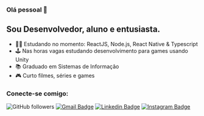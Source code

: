### Olá pessoal 👋

## Sou Desenvolvedor, aluno e entusiasta.

- 👨‍💻 Estudando no momento: ReactJS, Node.js, React Native & Typescript
- 🕹️ Nas horas vagas estudando desenvolvimento para games usando Unity
- 📚 Graduado em Sistemas de Informação
- 🎮 Curto filmes, séries e games

### Conecte-se comigo:
![GitHub followers](https://img.shields.io/github/followers/brunofarias?labelColor=8257e5&color=8257e5&logo=github&label=Followers&logoColor=white&style=flat-square)
[![Gmail Badge](https://img.shields.io/badge/-Gmail-c14438?style=flat-square&labelColor=8257e5&logo=Gmail&logoColor=white&link=mailto:begfarias@gmail.com)](mailto:begfarias@gmail.com)
[![Linkedin Badge](img.shields.io/badge/LinkedIn-0077B5?style=flat-square&labelColor=8257e5&logo=linkedin&logoColor=white&link=https://www.linkedin.com/in/brunofarias82/)](https://www.linkedin.com/in/brunofarias82/)
[![Instagram Badge](https://img.shields.io/badge/-@begfarias-8257e5?style=flat-square&labelColor=8257e5&logo=instagram&logoColor=white&link=https://www.instagram.com/begfarias/)](https://www.instagram.com/begfarias/)

